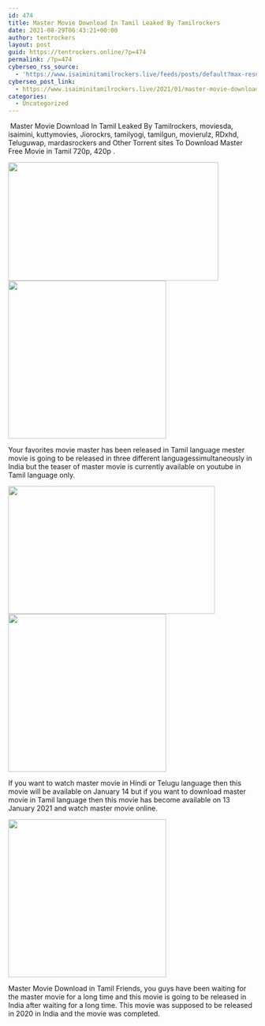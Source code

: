 ```yaml
---
id: 474
title: Master Movie Download In Tamil Leaked By Tamilrockers
date: 2021-08-29T06:43:21+00:00
author: tentrockers
layout: post
guid: https://tentrockers.online/?p=474
permalink: /?p=474
cyberseo_rss_source:
  - 'https://www.isaiminitamilrockers.live/feeds/posts/default?max-results=150&start-index=151'
cyberseo_post_link:
  - https://www.isaiminitamilrockers.live/2021/01/master-movie-download-in-tamil-leaked.html
categories:
  - Uncategorized
---
```

<meta content="&nbsp;Master Movie Download In Tamil Leaked By Tamilrockers, moviesda, isaimini, kuttymovies, Jiorockrs, tamilyogi, tamilgun, movierulz, RDxhd, T..." name="twitter:description" />

  


<center>
</center>

&nbsp;Master Movie Download In Tamil Leaked By Tamilrockers, moviesda, isaimini, kuttymovies, Jiorockrs, tamilyogi, tamilgun, movierulz, RDxhd, Teluguwap, mardasrockers and Other Torrent sites To Download Master Free Movie in Tamil 720p, 420p .

<div class="separator">
  <a href="https://1.bp.blogspot.com/-XgebJY5R0T0/X_2gr5dePNI/AAAAAAAAANQ/G0y4fOQ0iCkHSPaG6n2F1llXLjrl7eLKQCLcBGAsYHQ/s800/73324354.webp" imageanchor="1"><img loading="lazy" border="0" data-original-height="600" data-original-width="800" height="240" src="https://1.bp.blogspot.com/-XgebJY5R0T0/X_2gr5dePNI/AAAAAAAAANQ/G0y4fOQ0iCkHSPaG6n2F1llXLjrl7eLKQCLcBGAsYHQ/w426-h240/73324354.webp" width="426" /></a>
</div>



<div class="separator">
  <a href="https://aaaaaco.com/b7e8e06d99/04e1675683/?placementName=default" imageanchor="1" target="_blank" rel="noopener"><img border="0" data-original-height="166" data-original-width="800" src="https://1.bp.blogspot.com/-gqv2IMnP5Y4/X_2hsCEwmfI/AAAAAAAAANc/Z98Z4eEGic0Yv7TeQgHFOrDgURHOm39DgCLcBGAsYHQ/s320/unnamed.gif" width="320" /></a>
</div>

Your favorites movie master has been released in Tamil language mester movie is going to be released in three different languages ​​simultaneously in India but the teaser of master movie is currently available on youtube in Tamil language only.<ins data-width="0" data-height="0" class="hce40666d91" data-domain="//aaaaaco.com" data-affquery="/f5ff9bfd5d/ce40666d91/?placementName=default"></ins>

<div class="separator">
  <a href="https://1.bp.blogspot.com/-UF2ibsG4rY0/X_2hh0n0W9I/AAAAAAAAANY/8zFvEBXBpZk9S72eVENbO5Cdiuc1T0JbwCLcBGAsYHQ/s1200/75063714.jpg" imageanchor="1"><img loading="lazy" border="0" data-original-height="900" data-original-width="1200" height="259" src="https://1.bp.blogspot.com/-UF2ibsG4rY0/X_2hh0n0W9I/AAAAAAAAANY/8zFvEBXBpZk9S72eVENbO5Cdiuc1T0JbwCLcBGAsYHQ/w419-h259/75063714.jpg" width="419" /></a>
</div>



<div class="separator">
  <a href="https://aaaaaco.com/b7e8e06d99/04e1675683/?placementName=default" imageanchor="1" target="_blank" rel="noopener"><img border="0" data-original-height="166" data-original-width="800" src="https://1.bp.blogspot.com/-5fNzosT6prg/X_2hviArIdI/AAAAAAAAANg/6x0oNlKW79UNv-mIo_h1GH9S28yiq0uvgCLcBGAsYHQ/s320/unnamed.gif" width="320" /></a>
</div>

<ins data-width="0" data-height="0" class="hce40666d91" data-domain="//aaaaaco.com" data-affquery="/f5ff9bfd5d/ce40666d91/?placementName=default"></ins>

If you want to watch master movie in Hindi or Telugu language then this movie will be available on January 14 but if you want to download master movie in Tamil language then this movie has become available on 13 January 2021 and watch master movie online.<ins data-width="0" data-height="0" class="hce40666d91" data-domain="//aaaaaco.com" data-affquery="/f5ff9bfd5d/ce40666d91/?placementName=default"></ins>

<div class="separator">
  <a href="https://aaaaaco.com/b7e8e06d99/04e1675683/?placementName=default" imageanchor="1" target="_blank" rel="noopener"><img border="0" data-original-height="166" data-original-width="800" src="https://1.bp.blogspot.com/-2rYoqYngn5g/X_2h0h_0R4I/AAAAAAAAANk/UOsoQHVJqFQPoh1E6kKXP6Zc1xxNb-vmwCLcBGAsYHQ/s320/unnamed.gif" width="320" /></a>
</div>

<ins data-width="0" data-height="0" class="hce40666d91" data-domain="//aaaaaco.com" data-affquery="/f5ff9bfd5d/ce40666d91/?placementName=default"></ins>

Master Movie Download in Tamil Friends, you guys have been waiting for the master movie for a long time and this movie is going to be released in India after waiting for a long time. This movie was supposed to be released in 2020 in India and the movie was completed.<ins data-width="0" data-height="0" class="hce40666d91" data-domain="//aaaaaco.com" data-affquery="/f5ff9bfd5d/ce40666d91/?placementName=default"></ins>

<center>
</center>